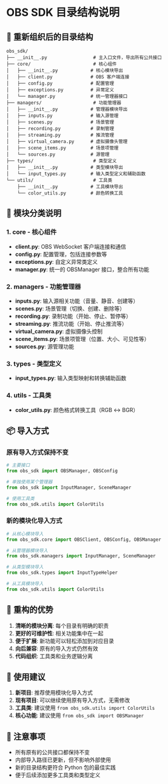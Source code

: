 # OBS SDK 目录结构说明

## 📁 重新组织后的目录结构

```
obs_sdk/
├── __init__.py                 # 主入口文件，导出所有公共接口
├── core/                       # 核心组件
│   ├── __init__.py            # 核心模块导出
│   ├── client.py              # OBS 客户端连接
│   ├── config.py              # 配置管理
│   ├── exceptions.py          # 异常定义
│   └── manager.py             # 统一管理器接口
├── managers/                   # 功能管理器
│   ├── __init__.py            # 管理器模块导出
│   ├── inputs.py              # 输入源管理
│   ├── scenes.py              # 场景管理
│   ├── recording.py           # 录制管理
│   ├── streaming.py           # 推流管理
│   ├── virtual_camera.py      # 虚拟摄像头管理
│   ├── scene_items.py         # 场景项管理
│   └── sources.py             # 源管理
├── types/                      # 类型定义
│   ├── __init__.py            # 类型模块导出
│   └── input_types.py         # 输入类型定义和辅助函数
└── utils/                      # 工具类
    ├── __init__.py            # 工具模块导出
    └── color_utils.py         # 颜色转换工具
```

## 🎯 模块分类说明

### 1. **core** - 核心组件
- **client.py**: OBS WebSocket 客户端连接和通信
- **config.py**: 配置管理，包括连接参数等
- **exceptions.py**: 自定义异常类定义
- **manager.py**: 统一的 OBSManager 接口，整合所有功能

### 2. **managers** - 功能管理器
- **inputs.py**: 输入源相关功能（音量、静音、创建等）
- **scenes.py**: 场景管理（切换、创建、删除等）
- **recording.py**: 录制功能（开始、停止、暂停等）
- **streaming.py**: 推流功能（开始、停止推流等）
- **virtual_camera.py**: 虚拟摄像头控制
- **scene_items.py**: 场景项管理（位置、大小、可见性等）
- **sources.py**: 源管理功能

### 3. **types** - 类型定义
- **input_types.py**: 输入类型映射和转换辅助函数

### 4. **utils** - 工具类
- **color_utils.py**: 颜色格式转换工具（RGB ↔ BGR）

## 📦 导入方式

### 原有导入方式保持不变
```python
# 主要接口
from obs_sdk import OBSManager, OBSConfig

# 单独使用某个管理器
from obs_sdk import InputManager, SceneManager

# 使用工具类
from obs_sdk.utils import ColorUtils
```

### 新的模块化导入方式
```python
# 从核心模块导入
from obs_sdk.core import OBSClient, OBSConfig, OBSManager

# 从管理器模块导入
from obs_sdk.managers import InputManager, SceneManager

# 从类型模块导入
from obs_sdk.types import InputTypeHelper

# 从工具模块导入
from obs_sdk.utils import ColorUtils
```

## 🔄 重构的优势

1. **清晰的模块分离**: 每个目录有明确的职责
2. **更好的可维护性**: 相关功能集中在一起
3. **便于扩展**: 新功能可以轻松添加到对应目录
4. **向后兼容**: 原有的导入方式仍然有效
5. **代码组织**: 工具类和业务逻辑分离

## 🚀 使用建议

1. **新项目**: 推荐使用模块化导入方式
2. **现有项目**: 可以继续使用原有导入方式，无需修改
3. **工具类**: 建议使用 `from obs_sdk.utils import ColorUtils`
4. **核心功能**: 建议使用 `from obs_sdk import OBSManager`

## 📝 注意事项

- 所有原有的公共接口都保持不变
- 内部导入路径已更新，但不影响外部使用
- 新的目录结构更符合 Python 包的最佳实践
- 便于后续添加更多工具类和类型定义
